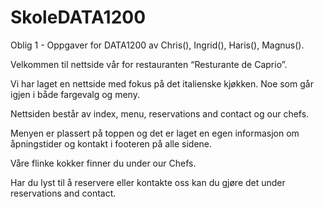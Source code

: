 # SkoleDATA1200

Oblig 1 - Oppgaver for DATA1200
av Chris(), Ingrid(), Haris(), Magnus().

Velkommen til nettside vår for restauranten “Resturante de Caprio”. 

Vi har laget en nettside med fokus på det italienske kjøkken. Noe som går igjen i både fargevalg og meny. 

Nettsiden består av index, menu, reservations and contact og our chefs. 

Menyen er plassert på toppen og det er laget en egen informasjon om åpningstider og kontakt i footeren på alle sidene.

Våre flinke kokker finner du under our Chefs.

Har du lyst til å reservere eller kontakte oss kan du gjøre det under reservations and contact.


